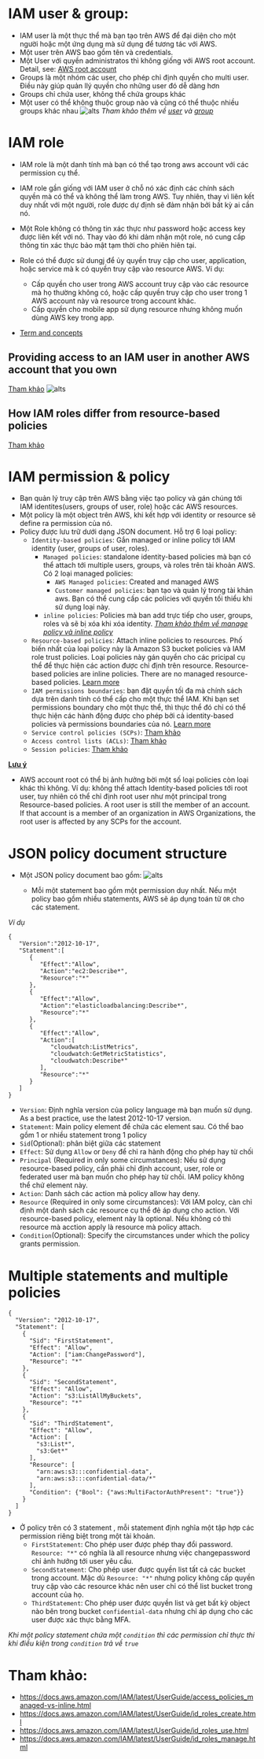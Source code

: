 # IAM user & group:
- IAM user là một thực thể mà bạn tạo trên AWS để đại diện cho một người hoặc một ứng dụng mà sử dụng để tương tác với AWS.
- Một user trên AWS bao gồm tên và credentials.
- Một User với quyền administratos thì không giống với AWS root account. Detail, see: [AWS root account](https://docs.aws.amazon.com/IAM/latest/UserGuide/id_root-user.html)
- Groups là một nhóm các user, cho phép chỉ định quyền cho multi user. Điều này giúp quản llý quyền cho những user đó dễ dàng hơn
- Groups chỉ chứa user, không thể chứa groups khác
- Một user có thể không thuộc group nào và cũng có thể thuộc nhiều groups khác nhau
  ![alts](../images/user-groups.png)
*Tham khảo thêm về [user](https://docs.aws.amazon.com/IAM/latest/UserGuide/id_users.html) và [group](https://docs.aws.amazon.com/IAM/latest/UserGuide/id_groups.html)*

# IAM role
- IAM role là một danh tính mà bạn có thể tạo trong aws account với các permission cụ thể. 
- IAM role gần giống với IAM user ở chỗ nó xác định các chính sách quyền mà có thể và không thể làm trong AWS. Tuy nhiên, thay vì liên kết duy nhất với một người, role được dự định sẽ đảm nhận bởi bất kỳ ai cần nó.
- Một Role không có thông tin xác thực như password hoặc access key được liên kết với nó. Thay vào đó khi dảm nhận một role, nó cung cấp thông tin xác thực bảo mật tạm thời cho phiên hiên tại.
- Role có thể được sử dungj để ủy quyền truy cập cho user, application, hoặc service mà k có quyền truy cập vào resource AWS. Ví dụ:
  - Cấp quyền cho user trong AWS account truy cập vào các resource mà họ thường không có, hoặc cấp quyền truy cập cho user trong 1 AWS account này và resource trong account khác.
  - Cấp quyền cho mobile app sử dụng resource nhưng không muốn dùng AWS key trong app.

- [Term and concepts](https://docs.aws.amazon.com/IAM/latest/UserGuide/id_roles_terms-and-concepts.html)
## Providing access to an IAM user in another AWS account that you own
[Tham khảo](https://docs.aws.amazon.com/IAM/latest/UserGuide/id_roles_common-scenarios_aws-accounts.html)
  ![alts](../images/iam-role.png)
## How IAM roles differ from resource-based policies
[Tham khảo](https://docs.aws.amazon.com/IAM/latest/UserGuide/id_roles_compare-resource-policies.html)
# IAM permission & policy
- Bạn quản lý truy cập trên AWS bằng việc tạo policy và gán chúng tới IAM identites(users, groups of user, role) hoặc các AWS resources.
- Một policy là một object trên AWS, khi kết hợp với identity or resource sẽ define ra permission của nó. 
- Policy được lưu trữ dưới dạng JSON document. Hỗ trợ 6 loại policy:
  - ```Identity-based policies```: Gắn managed or inline policy tới IAM identity (user, groups of user, roles).
    - ```Managed policies```: standalone identity-based policies mà bạn có thể attach tới multiple users, groups, và roles trên tài khoản AWS. Có 2 loại managed policies:
      - ```AWS Managed policies```: Created and managed AWS
      - ```Customer managed policies```: bạn tạo và quản lý trong tài khản aws. Bạn có thể cung cấp các policies với quyền tối thiểu khi sử dụng loại này.
    - ```inline policies```: Policies mà ban add trực tiếp cho user, groups, roles và sẽ bị xóa khi xóa identity.
       *[Tham khảo thêm về manage policy và inline policy](https://docs.aws.amazon.com/IAM/latest/UserGuide/access_policies_managed-vs-inline.html)*
  - ```Resource-based policies```: Attach inline policies to resources. Phố biến nhất của loại policy này là Amazon S3 bucket policies và IAM role trust policies. Loại policies này gán quyền cho các pricipal cụ thể để thực hiện các action được chỉ định trên resource. Resource-based policies are inline policies. There are no managed resource-based policies. [Learn more](https://docs.aws.amazon.com/IAM/latest/UserGuide/access_policies.html#policies_resource-based)
  - ```IAM permissions boundaries```: bạn đặt quyền tối đa mà chính sách dựa trên danh tính có thể cấp cho một thực thể IAM. Khi bạn set  permissions boundary cho một thực thể, thì thực thể đó chỉ có thể thực hiện các hành động được cho phép bởi cả identity-based policies và permissions boundaries của nó. [Learn more](https://docs.aws.amazon.com/IAM/latest/UserGuide/access_policies.html#policies_bound)
  - ```Service control policies (SCPs)```: [Tham khảo](https://docs.aws.amazon.com/IAM/latest/UserGuide/access_policies.html#policies_scp)
  - ```Access control lists (ACLs)```: [Tham khảo](https://docs.aws.amazon.com/IAM/latest/UserGuide/access_policies.html#policies_acl)
  - ```Session policies```: [Tham khảo](https://docs.aws.amazon.com/IAM/latest/UserGuide/access_policies.html#policies_session)
  
**<ins>Lưu ý</ins>**
  - AWS account root có thể bị ảnh hưởng bời một số loại policies còn loại khác thì không. Ví dụ: không thể attach Identity-based policies tới root user, tuy nhiên có thể chỉ định root user như một principal trong Resource-based policies. A root user is still the member of an account. If that account is a member of an organization in AWS Organizations, the root user is affected by any SCPs for the account.

# JSON policy document structure
- Một JSON policy document bao gồm:
  ![alts](../images/json_policy.png)

  - Mỗi một statement bao gồm một permission duy nhất. Nếu một policy bao gồm nhiều statements, AWS sẽ áp dụng toán tử ```OR``` cho các statement.

*Ví dụ*
```
{
   "Version":"2012-10-17",
   "Statement":[
      {
         "Effect":"Allow",
         "Action":"ec2:Describe*",
         "Resource":"*"
      },
      {
         "Effect":"Allow",
         "Action":"elasticloadbalancing:Describe*",
         "Resource":"*"
      },
      {
         "Effect":"Allow",
         "Action":[
            "cloudwatch:ListMetrics",
            "cloudwatch:GetMetricStatistics",
            "cloudwatch:Describe*"
         ],
         "Resource":"*"
      }
   ]
}
```

 - ```Version```: Định nghĩa version của policy language mà bạn muốn sử dụng. As a best practice, use the latest 2012-10-17 version.
 - ```Statement```: Main policy element để chứa các element sau. Có thể bao gồm 1 or nhiều statement trong 1 policy
 - ```Sid```(Optional): phân biệt giữa các statement
 - ```Effect```: Sử dụng ```Allow``` or ```Deny``` để chỉ ra hành động cho phép hay từ chối
 - ```Principal``` (Required in only some circumstances): Nếu sử dụng resource-based policy, cần phải chỉ định account, user, role or federated user mà bạn muốn cho phép hay từ chối. IAM policy không thể chứ element này.
 - ```Action```: Danh sách các action mà policy allow hay deny.
 - ```Resource``` (Required in only some circumstances): Với IAM polcy, càn chỉ định một danh sách các resource cụ thể đẻ áp dụng cho action. Với resource-based policy, element này là optional. Nếu không có thì resource mà acction apply là resource mà policy attach.
 - ```Condition```(Optional): Specify the circumstances under which the policy grants permission.

# Multiple statements and multiple policies

```
{
  "Version": "2012-10-17",
  "Statement": [
    {
      "Sid": "FirstStatement",
      "Effect": "Allow",
      "Action": ["iam:ChangePassword"],
      "Resource": "*"
    },
    {
      "Sid": "SecondStatement",
      "Effect": "Allow",
      "Action": "s3:ListAllMyBuckets",
      "Resource": "*"
    },
    {
      "Sid": "ThirdStatement",
      "Effect": "Allow",
      "Action": [
        "s3:List*",
        "s3:Get*"
      ],
      "Resource": [
        "arn:aws:s3:::confidential-data",
        "arn:aws:s3:::confidential-data/*"
      ],
      "Condition": {"Bool": {"aws:MultiFactorAuthPresent": "true"}}
    }
  ]
}
```
- Ở policy trên có 3 statement , mỗi statement định nghĩa một tập hợp các permission riêng biệt trong một tài khoản.
  - ```FirstStatement```:  Cho phép user được phép thay đổi password. ```Resource: "*"``` có nghĩa là all resource nhưng việc changepassword chỉ ảnh hướng tới user yêu cầu.
  - ```SecondStatement```: Cho phép user được quyền list tất cả các bucket trong account. Mặc dù ```Resource: "*"``` nhưng policy không cấp quyền truy cập vào các resource khác nên user chỉ có thể list bucket trong account của họ.
  - ```ThirdStatement```: Cho phép user được quyền list và get bất kỳ object nào bên trong bucket ```confidential-data``` nhưng chỉ áp dụng cho các user được xác thực bằng MFA.
  
 *Khi một policy statement chứa một ```condition``` thì các permission chỉ thực thi khi điều kiện trong ```condition``` trả về ```true```*
# Tham khảo:
- https://docs.aws.amazon.com/IAM/latest/UserGuide/access_policies_managed-vs-inline.html
- https://docs.aws.amazon.com/IAM/latest/UserGuide/id_roles_create.html
- https://docs.aws.amazon.com/IAM/latest/UserGuide/id_roles_use.html
- https://docs.aws.amazon.com/IAM/latest/UserGuide/id_roles_manage.html